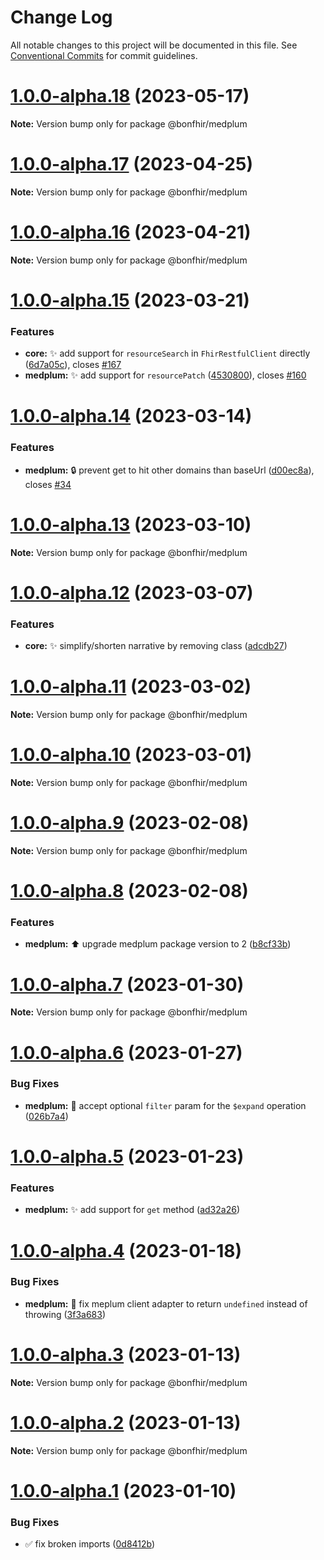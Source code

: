 # Change Log

All notable changes to this project will be documented in this file.
See [Conventional Commits](https://conventionalcommits.org) for commit guidelines.

# [1.0.0-alpha.18](https://github.com/bonfhir/bonfhir/compare/@bonfhir/medplum@1.0.0-alpha.17...@bonfhir/medplum@1.0.0-alpha.18) (2023-05-17)

**Note:** Version bump only for package @bonfhir/medplum





# [1.0.0-alpha.17](https://github.com/bonfhir/bonfhir/compare/@bonfhir/medplum@1.0.0-alpha.16...@bonfhir/medplum@1.0.0-alpha.17) (2023-04-25)

**Note:** Version bump only for package @bonfhir/medplum





# [1.0.0-alpha.16](https://github.com/bonfhir/bonfhir/compare/@bonfhir/medplum@1.0.0-alpha.15...@bonfhir/medplum@1.0.0-alpha.16) (2023-04-21)

**Note:** Version bump only for package @bonfhir/medplum





# [1.0.0-alpha.15](https://github.com/bonfhir/bonfhir/compare/@bonfhir/medplum@1.0.0-alpha.14...@bonfhir/medplum@1.0.0-alpha.15) (2023-03-21)


### Features

* **core:** :sparkles: add support for `resourceSearch` in `FhirRestfulClient` directly ([6d7a05c](https://github.com/bonfhir/bonfhir/commit/6d7a05cfad72d3e2543fc8c21580959e11e0e644)), closes [#167](https://github.com/bonfhir/bonfhir/issues/167)
* **medplum:** :sparkles: add support for `resourcePatch` ([4530800](https://github.com/bonfhir/bonfhir/commit/45308008240898522c1be34de0349e8698138e40)), closes [#160](https://github.com/bonfhir/bonfhir/issues/160)





# [1.0.0-alpha.14](https://github.com/bonfhir/bonfhir/compare/@bonfhir/medplum@1.0.0-alpha.13...@bonfhir/medplum@1.0.0-alpha.14) (2023-03-14)


### Features

* **medplum:** :lock: prevent get to hit other domains than baseUrl ([d00ec8a](https://github.com/bonfhir/bonfhir/commit/d00ec8ac6f324c379e1b650c2cf1a18ec46a3576)), closes [#34](https://github.com/bonfhir/bonfhir/issues/34)





# [1.0.0-alpha.13](https://github.com/bonfhir/bonfhir/compare/@bonfhir/medplum@1.0.0-alpha.12...@bonfhir/medplum@1.0.0-alpha.13) (2023-03-10)

**Note:** Version bump only for package @bonfhir/medplum





# [1.0.0-alpha.12](https://github.com/bonfhir/bonfhir/compare/@bonfhir/medplum@1.0.0-alpha.11...@bonfhir/medplum@1.0.0-alpha.12) (2023-03-07)


### Features

* **core:** :sparkles: simplify/shorten narrative by removing class ([adcdb27](https://github.com/bonfhir/bonfhir/commit/adcdb27df6665a916dbe23680a6bfeb949bdda26))





# [1.0.0-alpha.11](https://github.com/bonfhir/bonfhir/compare/@bonfhir/medplum@1.0.0-alpha.10...@bonfhir/medplum@1.0.0-alpha.11) (2023-03-02)

**Note:** Version bump only for package @bonfhir/medplum





# [1.0.0-alpha.10](https://github.com/bonfhir/bonfhir/compare/@bonfhir/medplum@1.0.0-alpha.9...@bonfhir/medplum@1.0.0-alpha.10) (2023-03-01)

**Note:** Version bump only for package @bonfhir/medplum





# [1.0.0-alpha.9](https://github.com/bonfhir/bonfhir/compare/@bonfhir/medplum@1.0.0-alpha.8...@bonfhir/medplum@1.0.0-alpha.9) (2023-02-08)

**Note:** Version bump only for package @bonfhir/medplum





# [1.0.0-alpha.8](https://github.com/bonfhir/bonfhir/compare/@bonfhir/medplum@1.0.0-alpha.7...@bonfhir/medplum@1.0.0-alpha.8) (2023-02-08)


### Features

* **medplum:** :arrow_up: upgrade medplum package version to 2 ([b8cf33b](https://github.com/bonfhir/bonfhir/commit/b8cf33b88df8c58e7c6d74de5ba8de7acc0f2abb))





# [1.0.0-alpha.7](https://github.com/bonfhir/bonfhir/compare/@bonfhir/medplum@1.0.0-alpha.6...@bonfhir/medplum@1.0.0-alpha.7) (2023-01-30)

**Note:** Version bump only for package @bonfhir/medplum





# [1.0.0-alpha.6](https://github.com/bonfhir/bonfhir/compare/@bonfhir/medplum@1.0.0-alpha.5...@bonfhir/medplum@1.0.0-alpha.6) (2023-01-27)


### Bug Fixes

* **medplum:** :bug: accept optional `filter` param for the `$expand` operation ([026b7a4](https://github.com/bonfhir/bonfhir/commit/026b7a4f57323a27af102b57cc07af483e95c3b9))





# [1.0.0-alpha.5](https://github.com/bonfhir/bonfhir/compare/@bonfhir/medplum@1.0.0-alpha.4...@bonfhir/medplum@1.0.0-alpha.5) (2023-01-23)


### Features

* **medplum:** :sparkles: add support for `get` method ([ad32a26](https://github.com/bonfhir/bonfhir/commit/ad32a2643e4dbfd80f58061bd3af05b6f4e5019e))





# [1.0.0-alpha.4](https://github.com/bonfhir/bonfhir/compare/@bonfhir/medplum@1.0.0-alpha.3...@bonfhir/medplum@1.0.0-alpha.4) (2023-01-18)


### Bug Fixes

* **medplum:** :bug: fix meplum client adapter to return `undefined` instead of throwing ([3f3a683](https://github.com/bonfhir/bonfhir/commit/3f3a683fb39b276091a216daa091abf9775a64cd))





# [1.0.0-alpha.3](https://github.com/bonfhir/bonfhir/compare/@bonfhir/medplum@1.0.0-alpha.2...@bonfhir/medplum@1.0.0-alpha.3) (2023-01-13)

**Note:** Version bump only for package @bonfhir/medplum





# [1.0.0-alpha.2](https://github.com/bonfhir/bonfhir/compare/@bonfhir/medplum@1.0.0-alpha.1...@bonfhir/medplum@1.0.0-alpha.2) (2023-01-13)

**Note:** Version bump only for package @bonfhir/medplum





# [1.0.0-alpha.1](https://github.com/bonfhir/bonfhir/compare/@bonfhir/medplum@1.0.0-alpha.0...@bonfhir/medplum@1.0.0-alpha.1) (2023-01-10)


### Bug Fixes

* :white_check_mark: fix broken imports ([0d8412b](https://github.com/bonfhir/bonfhir/commit/0d8412bb97ddda42e0bf83b69814f611ba1bbc32))
